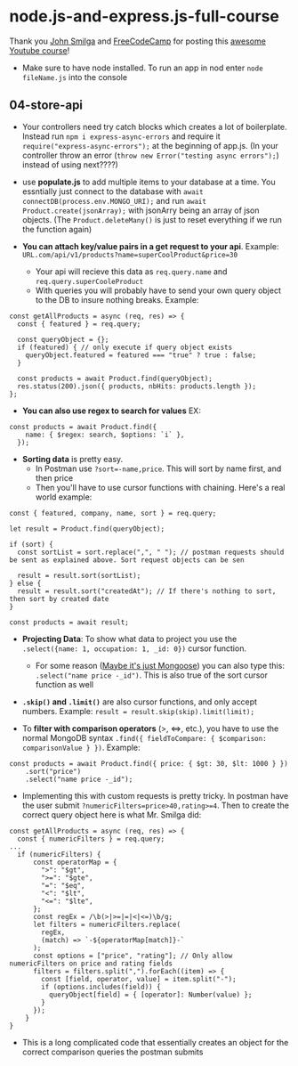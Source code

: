 # node.js-and-express.js-full-course

Thank you [John Smilga](https://www.youtube.com/c/CodingAddict) and [FreeCodeCamp](https://www.freecodecamp.org/) for posting this [awesome Youtube course](https://youtu.be/Oe421EPjeBE)!

- Make sure to have node installed. To run an app in nod enter `node fileName.js` into the console

## 04-store-api

- Your controllers need try catch blocks which creates a lot of boilerplate. Instead run `npm i express-async-errors` and require it `require("express-async-errors");` at the beginning of app.js. (In your controller throw an error (`throw new Error("testing async errors");`) instead of using next????)

- use **populate.js** to add multiple items to your database at a time. You essntially just connect to the database with `await connectDB(process.env.MONGO_URI);` and run `await Product.create(jsonArray);` with jsonArry being an array of json objects. (The `Product.deleteMany()` is just to reset everything if we run the function again)

- **You can attach key/value pairs in a get request to your api**. Example: `URL.com/api/v1/products?name=superCoolProduct&price=30`
  - Your api will recieve this data as `req.query.name` and `req.query.superCooleProduct`
  - With queries you will probably have to send your own query object to the DB to insure nothing breaks. Example:

```
const getAllProducts = async (req, res) => {
  const { featured } = req.query;

  const queryObject = {};
  if (featured) { // only execute if query object exists
    queryObject.featured = featured === "true" ? true : false;
  }

  const products = await Product.find(queryObject);
  res.status(200).json({ products, nbHits: products.length });
};
```

- **You can also use regex to search for values** EX:

```
const products = await Product.find({
    name: { $regex: search, $options: `i` },
  });
```

- **Sorting data** is pretty easy.
  - In Postman use `?sort=-name,price`. This will sort by name first, and then price
  - Then you'll have to use cursor functions with chaining. Here's a real world example:

```
const { featured, company, name, sort } = req.query;

let result = Product.find(queryObject);

if (sort) {
  const sortList = sort.replace(",", " "); // postman requests should be sent as explained above. Sort request objects can be sen

  result = result.sort(sortList);
} else {
  result = result.sort("createdAt"); // If there's nothing to sort, then sort by created date
}

const products = await result;
```

- **Projecting Data**: To show what data to project you use the `.select({name: 1, occupation: 1, _id: 0})` cursor function.
  - For some reason ([Maybe it's just Mongoose](https://mongoosejs.com/docs/api/query.html#query_Query-select)) you can also type this: `.select("name price -_id")`. This is also true of the sort cursor function as well
- **`.skip()` and `.limit()`** are also cursor functions, and only accept numbers. Example: `result = result.skip(skip).limit(limit);`

- To **filter with comparison operators** (>, <=>, etc.), you have to use the normal MongoDB syntax `.find({ fieldToCompare: { $comparison: comparisonValue } })`. Example:

```
const products = await Product.find({ price: { $gt: 30, $lt: 1000 } })
    .sort("price")
    .select("name price -_id");
```

- Implementing this with custom requests is pretty tricky. In postman have the user submit `?numericFilters=price>40,rating>=4`. Then to create the correct query object here is what Mr. Smilga did:

```
const getAllProducts = async (req, res) => {
  const { numericFilters } = req.query;
...
  if (numericFilters) {
      const operatorMap = {
        ">": "$gt",
        ">=": "$gte",
        "=": "$eq",
        "<": "$lt",
        "<=": "$lte",
      };
      const regEx = /\b(>|>=|=|<|<=)\b/g;
      let filters = numericFilters.replace(
        regEx,
        (match) => `-${operatorMap[match]}-`
      );
      const options = ["price", "rating"]; // Only allow numericFilters on price and rating fields
      filters = filters.split(",").forEach((item) => {
        const [field, operator, value] = item.split("-");
        if (options.includes(field)) {
          queryObject[field] = { [operator]: Number(value) };
        }
      });
    }
}
```

- This is a long complicated code that essentially creates an object for the correct comparison queries the postman submits
